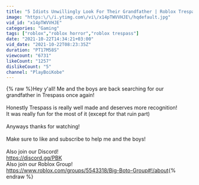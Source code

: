 ```yaml
---
title: "5 Idiots Unwillingly Look For Their Grandfather | Roblox Trespass Act 2"
image: "https:\/\/i.ytimg.com\/vi\/x14pTWVVHJE\/hqdefault.jpg"
vid_id: "x14pTWVVHJE"
categories: "Gaming"
tags: ["roblox","roblox horror","roblox trespass"]
date: "2021-10-22T14:34:21+03:00"
vid_date: "2021-10-22T08:23:35Z"
duration: "PT17M58S"
viewcount: "6731"
likeCount: "1257"
dislikeCount: "5"
channel: "PlayBoiKobe"
---
```

{% raw %}Hey y'all! Me and the boys are back searching for our grandfather in Trespass once again!<br /><br />Honestly Trespass is really well made and deserves more recognition!<br />It was really fun for the most of it (except for that ruin part) <br /><br />Anyways thanks for watching!<br /><br />Make sure to like and subscribe to help me and the boys!<br /><br />Also join our Discord!<br /><a rel="nofollow" target="blank" href="https://discord.gg/PBK">https://discord.gg/PBK</a><br />Also join our Roblox Group!<br /><a rel="nofollow" target="blank" href="https://www.roblox.com/groups/5543318/Big-Boto-Group#!/about">https://www.roblox.com/groups/5543318/Big-Boto-Group#!/about</a>{% endraw %}
